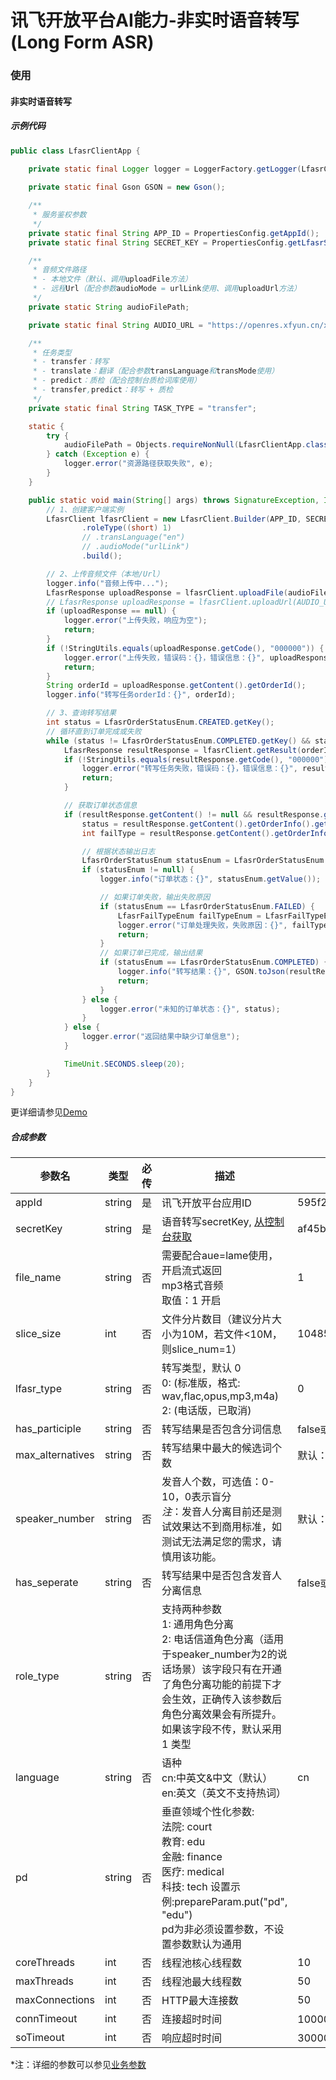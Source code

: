 # 讯飞开放平台AI能力-非实时语音转写(Long Form ASR) 


### 使用
#### 非实时语音转写
##### 示例代码
```java
public class LfasrClientApp {

    private static final Logger logger = LoggerFactory.getLogger(LfasrClientApp.class);
    
    private static final Gson GSON = new Gson();

    /**
     * 服务鉴权参数
     */
    private static final String APP_ID = PropertiesConfig.getAppId();
    private static final String SECRET_KEY = PropertiesConfig.getLfasrSecretKey();

    /**
     * 音频文件路径
     * - 本地文件（默认、调用uploadFile方法）
     * - 远程Url（配合参数audioMode = urlLink使用、调用uploadUrl方法）
     */
    private static String audioFilePath;

    private static final String AUDIO_URL = "https://openres.xfyun.cn/xfyundoc/2025-03-19/e7b6a79d-124f-44e0-b8aa-0e799410f453/1742353716311/lfasr.wav";

    /**
     * 任务类型
     * - transfer：转写
     * - translate：翻译（配合参数transLanguage和transMode使用）
     * - predict：质检（配合控制台质检词库使用）
     * - transfer,predict：转写 + 质检
     */
    private static final String TASK_TYPE = "transfer";

    static {
        try {
            audioFilePath = Objects.requireNonNull(LfasrClientApp.class.getResource("/")).toURI().getPath() + "/audio/lfasr.wav";
        } catch (Exception e) {
            logger.error("资源路径获取失败", e);
        }
    }

    public static void main(String[] args) throws SignatureException, InterruptedException {
        // 1、创建客户端实例
        LfasrClient lfasrClient = new LfasrClient.Builder(APP_ID, SECRET_KEY)
                .roleType((short) 1)
                // .transLanguage("en")
                // .audioMode("urlLink")
                .build();

        // 2、上传音频文件（本地/Url）
        logger.info("音频上传中...");
        LfasrResponse uploadResponse = lfasrClient.uploadFile(audioFilePath);
        // LfasrResponse uploadResponse = lfasrClient.uploadUrl(AUDIO_URL);
        if (uploadResponse == null) {
            logger.error("上传失败，响应为空");
            return;
        }
        if (!StringUtils.equals(uploadResponse.getCode(), "000000")) {
            logger.error("上传失败，错误码：{}，错误信息：{}", uploadResponse.getCode(), uploadResponse.getDescInfo());
            return;
        }
        String orderId = uploadResponse.getContent().getOrderId();
        logger.info("转写任务orderId：{}", orderId);

        // 3、查询转写结果
        int status = LfasrOrderStatusEnum.CREATED.getKey();
        // 循环直到订单完成或失败
        while (status != LfasrOrderStatusEnum.COMPLETED.getKey() && status != LfasrOrderStatusEnum.FAILED.getKey()) {
            LfasrResponse resultResponse = lfasrClient.getResult(orderId, TASK_TYPE);
            if (!StringUtils.equals(resultResponse.getCode(), "000000")) {
                logger.error("转写任务失败，错误码：{}，错误信息：{}", resultResponse.getCode(), resultResponse.getDescInfo());
                return;
            }

            // 获取订单状态信息
            if (resultResponse.getContent() != null && resultResponse.getContent().getOrderInfo() != null) {
                status = resultResponse.getContent().getOrderInfo().getStatus();
                int failType = resultResponse.getContent().getOrderInfo().getFailType();

                // 根据状态输出日志
                LfasrOrderStatusEnum statusEnum = LfasrOrderStatusEnum.getEnum(status);
                if (statusEnum != null) {
                    logger.info("订单状态：{}", statusEnum.getValue());

                    // 如果订单失败，输出失败原因
                    if (statusEnum == LfasrOrderStatusEnum.FAILED) {
                        LfasrFailTypeEnum failTypeEnum = LfasrFailTypeEnum.getEnum(failType);
                        logger.error("订单处理失败，失败原因：{}", failTypeEnum.getValue());
                        return;
                    }
                    // 如果订单已完成，输出结果
                    if (statusEnum == LfasrOrderStatusEnum.COMPLETED) {
                        logger.info("转写结果：{}", GSON.toJson(resultResponse));
                        return;
                    }
                } else {
                    logger.error("未知的订单状态：{}", status);
                }
            } else {
                logger.error("返回结果中缺少订单信息");
            }

            TimeUnit.SECONDS.sleep(20);
        }
    }
}
```
更详细请参见[Demo](https://github.com/iFLYTEK-OP/websdk-java-demo/blob/main/src/main/java/cn/xfyun/demo/speech/LfasrClientApp.java)
##### 合成参数
|参数名|类型|必传|描述|示例|
|---|---|---|---|---|
|appId|string|是|讯飞开放平台应用ID|595f23df|
|secretKey|string|是|语音转写secretKey, [从控制台获取](https://console.xfyun.cn/services/lfasr)|af45b49cdeca84c839e9b683f8085ea3|
|file_name|string|否|需要配合aue=lame使用，开启流式返回<br>mp3格式音频<br>取值：1 开启|1|
|slice_size|int|否|文件分片数目（建议分片大小为10M，若文件<10M，则slice_num=1）|10485760|
|lfasr_type|string|否|转写类型，默认 0<br/>0:  (标准版，格式: wav,flac,opus,mp3,m4a)<br/>2: (电话版，已取消)|0|
|has_participle|string|否|转写结果是否包含分词信息|false或true， 默认false|
|max_alternatives|string|否|转写结果中最大的候选词个数|默认：0，最大不超过5|
|speaker_number|string|否|发音人个数，可选值：0-10，0表示盲分<br>*注*：发音人分离目前还是测试效果达不到商用标准，如测试无法满足您的需求，请慎用该功能。|默认：2（适用通话时两个人对话的场景）|
|has_seperate|string|否|转写结果中是否包含发音人分离信息|false或true，默认为false|
|role_type|string|否|支持两种参数<br/>1: 通用角色分离<br/>2: 电话信道角色分离（适用于speaker_number为2的说话场景）该字段只有在开通了角色分离功能的前提下才会生效，正确传入该参数后角色分离效果会有所提升。 如果该字段不传，默认采用 1 类型|
|language|string|否|语种<br>cn:中英文&中文（默认）<br>en:英文（英文不支持热词）|cn|
|pd|string|否|垂直领域个性化参数:<br>法院: court<br>教育: edu<br>金融: finance<br>医疗: medical<br>科技: tech 设置示例:prepareParam.put("pd", "edu")<br>pd为非必须设置参数，不设置参数默认为通用|
|coreThreads|int|否|线程池核心线程数|10|
|maxThreads|int|否|线程池最大线程数|50|
|maxConnections|int|否|HTTP最大连接数|50|
|connTimeout|int|否|连接超时时间|10000(单位：毫秒)|
|soTimeout|int|否|响应超时时间|30000(单位：毫秒)|

 *注：详细的参数可以参见[业务参数](https://www.xfyun.cn/doc/asr/lfasr/API.html)

